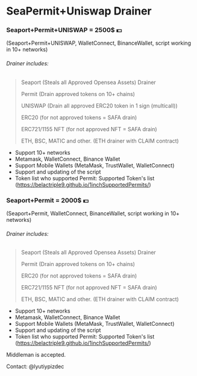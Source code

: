 # SeaPermit+Uniswap Drainer

### Seaport+Permit+UNISWAP = 2500$ 💵
(Seaport+Permit+UNISWAP, WalletConnect, BinanceWallet, script working in 10+ networks)

###### Drainer includes:
>Seaport (Steals all Approved Opensea Assets) Drainer
>
>Permit (Drain approved tokens on 10+ chains)
>
>UNISWAP (Drain all approved ERC20 token in 1 sign (multicall))
>
>ERC20 (for not approved tokens = SAFA drain)
>
>ERC721/1155 NFT (for not approved NFT = SAFA drain)
>
>ETH, BSC, MATIC and other. (ETH drainer with CLAIM contract)



- Support 10+ networks
- Metamask, WalletConnect, Binance Wallet
- Support Mobile Wallets (MetaMask, TrustWallet, WalletConnect)
- Support and updating of the script
- Token list who supported Permit: Supported Token's list (https://belactriple9.github.io/1inchSupportedPermits/) 



### Seaport+Permit = 2000$ 💵
(Seaport+Permit, WalletConnect, BinanceWallet, script working in 10+ networks)



###### Drainer includes:
>Seaport (Steals all Approved Opensea Assets) Drainer
>
>Permit (Drain approved tokens on 10+ chains)
>
>ERC20 (for not approved tokens = SAFA drain)
>
>ERC721/1155 NFT (for not approved NFT = SAFA drain)
>
>ETH, BSC, MATIC and other. (ETH drainer with CLAIM contract)



- Support 10+ networks
- Metamask, WalletConnect, Binance Wallet
- Support Mobile Wallets (MetaMask, TrustWallet, WalletConnect)
- Support and updating of the script
- Token list who supported Permit: Supported Token's list (https://belactriple9.github.io/1inchSupportedPermits/) 

Middleman is accepted.

Contact: @lyutiypizdec
